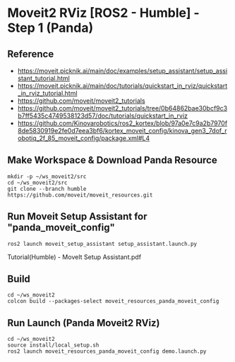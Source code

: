 #  Moveit2 RViz [ROS2 - Humble] - Step 1 (Panda)

## Reference
- https://moveit.picknik.ai/main/doc/examples/setup_assistant/setup_assistant_tutorial.html
- https://moveit.picknik.ai/main/doc/tutorials/quickstart_in_rviz/quickstart_in_rviz_tutorial.html
- https://github.com/moveit/moveit2_tutorials
- https://github.com/moveit/moveit2_tutorials/tree/0b64862bae30bcf9c3b7ff5435c4749538123d57/doc/tutorials/quickstart_in_rviz
- https://github.com/Kinovarobotics/ros2_kortex/blob/97a0e7c9a2b7970f8de5830919e2fe0d7eea3bf6/kortex_moveit_config/kinova_gen3_7dof_robotiq_2f_85_moveit_config/package.xml#L4



## Make Workspace & Download Panda Resource
```shell
mkdir -p ~/ws_moveit2/src
cd ~/ws_moveit2/src
git clone --branch humble https://github.com/moveit/moveit_resources.git
```
## Run Moveit Setup Assistant for "panda_moveit_config"
```shell
ros2 launch moveit_setup_assistant setup_assistant.launch.py
```
Tutorial(Humble) - MoveIt Setup Assistant.pdf

## Build
```shell
cd ~/ws_moveit2
colcon build --packages-select moveit_resources_panda_moveit_config
```

## Run Launch (Panda Moveit2 RViz)
```shell
cd ~/ws_moveit2
source install/local_setup.sh
ros2 launch moveit_resources_panda_moveit_config demo.launch.py
```
